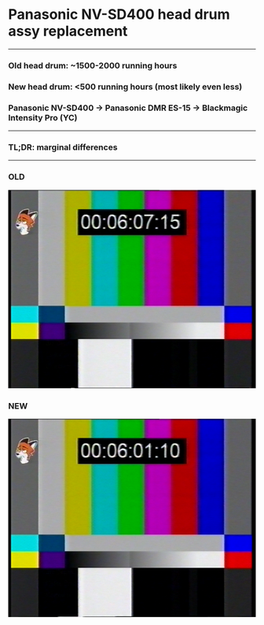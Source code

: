# Panasonic NV-SD400 head drum assy replacement

<hr>

### Old head drum: ~1500-2000 running hours

### New head drum: <500 running hours (most likely even less)

### Panasonic NV-SD400 -> Panasonic DMR ES-15 -> Blackmagic Intensity Pro (YC)
<hr>

### TL;DR: marginal differences

<hr>

### OLD

![old_drum.png](SD400_OLD_DRUM_FOXBARS.png)

### NEW

![new_drum.png](SD400_NEW_DRUM_FOXBARS.png)